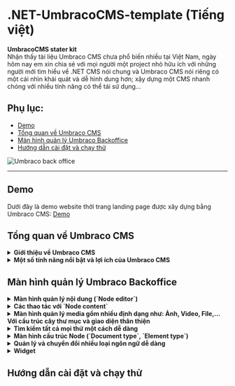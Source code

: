# .NET-UmbracoCMS-template (Tiếng việt)
**UmbracoCMS stater kit**
<br/>
Nhận thấy tài liệu Umbraco CMS chưa phổ biến nhiều tại Việt Nam, ngày hôm nay em xin chia sẻ với mọi người một project nhỏ hữu ích với những người mới tìm hiểu về .NET CMS nói chung và Umbraco CMS nói riêng có một cái nhìn khái quát và dễ hình dung hơn; xậy dựng một CMS nhanh chóng với nhiều tính năng có thể tái sử dụng...

## Phụ lục:
* [Demo](#demo)
* [Tổng quan về Umbraco CMS](#tổng-quan-về-umbraco-cms)
* [Màn hình quản lý Umbraco Backoffice](#màn-hình-quản-lý-umbraco-backoffice)
* [Hướng dẫn cài đặt và chạy thử](#hướng-dẫn-cài-đặt-và-chạy-thử)

![Umbraco back office](https://github.com/dta1215/.NET-UmbracoCMS-template/assets/65544626/2231069c-3887-4ea9-b417-e14d84aa0a72)
<hr>

## Demo
Dưới đây là demo website thời trang landing page được xây dựng bằng Umbraco CMS: <a href="https://boutique-cms.site/" target="_blank">Demo</a>

## Tổng quan về Umbraco CMS
<details><summary><b>Giới thiệu về Umbraco CMS</b></summary>
  <a href="https://umbraco.com/products/umbraco-cms/">Umbraco CMS</a> là một hệ thống quản lý nội dung mã nguồn mở (CMS) được phát triển trên nền tảng ASP.NET. 
Nó cung cấp một nền tảng mạnh mẽ để xây dựng và quản lý các trang web động, từ các trang web cá nhân đến các ứng dụng doanh nghiệp phức tạp. 
</details>
<details>
  <summary><b>Một số tính năng nổi bật và lợi ích của Umbraco CMS</b></summary>
  <ul>
    <li><b>Mã nguồn mở và linh hoạt</b>: Umbraco CMS là một dự án mã nguồn mở, cho phép bạn tùy chỉnh và mở rộng theo nhu cầu của bạn. Bạn có toàn quyền kiểm soát mã nguồn và không phải lo lắng về các giới hạn hoặc giấy phép cấp phép.</li>
    <li><b>Giao diện người dùng thân thiện</b>: Giao diện quản trị của Umbraco được thiết kế để dễ sử dụng và tối ưu cho người dùng cuối. Người dùng không cần có kiến thức về lập trình để quản lý nội dung trang web. Giao diện trực quan và thân thiện giúp giảm thời gian đào tạo và tăng hiệu suất làm việc.</li>
     <li><b>Quản lý nội dung linh hoạt</b>: Umbraco cung cấp các công cụ mạnh mẽ để quản lý nội dung trang web. Bạn có thể dễ dàng tạo, chỉnh sửa và xóa nội dung trên các trang web của mình. Umbraco hỗ trợ quản lý nội dung đa ngôn ngữ, xử lý hình ảnh, video, tệp tin và hơn thế nữa.</li>
       <li><b>Kiến trúc mở và mô-đun</b>: Umbraco CMS cho phép bạn xây dựng và tích hợp các mô-đun và tính năng tùy chỉnh dễ dàng. Bạn có thể sử dụng các giao diện lập trình ứng dụng (API) của Umbraco để phát triển các chức năng riêng biệt hoặc tích hợp các dịch vụ bên thứ ba.</li>
      <li><b>Hỗ trợ đa nền tảng</b>: Umbraco được xây dựng trên nền tảng ASP.NET, cho phép bạn triển khai trên các môi trường Windows và Microsoft Azure. Bạn có thể lựa chọn hosting và triển khai trên các môi trường phổ biến mà bạn đã quen thuộc.</li>
    <li><b>Cộng đồng lớn và hỗ trợ</b>: Umbraco có một cộng đồng đông đảo và nhiều nguồn.</li>
  </ul>
</details>

## Màn hình quản lý Umbraco Backoffice
<details>
  <summary><b>Màn hình quản lý nội dung (`Node editor`)</b></summary>
  <br/>
  <img src="https://github.com/dta1215/.NET-UmbracoCMS-template/assets/65544626/83e56e2d-5434-4401-81b7-9e42147b87a4" width="45%"></img>   <img src="https://github.com/dta1215/.NET-UmbracoCMS-template/assets/65544626/db2b65fa-c9f4-4f9b-af16-cdd5b9b847ef" width="45%"></img> 
</details>
<details>
  <summary><b>Các thao tác với `Node content`</b></summary>
  <img src="https://github.com/dta1215/.NET-UmbracoCMS-template/assets/65544626/846e2211-b693-42bb-8c55-245a8cd25238" width="100%"</img>
</details>
<details>
  <summary><b>Màn hình quản lý media gồm nhiều định dạng như: Ảnh, Video, File,... Với cấu trúc cây thư mục và giao diện thân thiện</b></summary>
  <img src="https://github.com/dta1215/.NET-UmbracoCMS-template/assets/65544626/7cdf924f-0e50-45c4-9b39-df3c3e7b82e8" width="100%"></img>
</details>
<details>
  <summary><b>Tìm kiếm tất cả mọi thứ một cách dễ dàng</b></summary>
  <img src="https://github.com/dta1215/.NET-UmbracoCMS-template/assets/65544626/0ad96043-0d1d-4f63-8892-0afa92e716e7" width="100%"</img>
</details>

<details>
  <summary><b>Màn hình cấu trúc Node (`Document type`, `Element type`) </b></summary>
  <img src="https://github.com/dta1215/.NET-UmbracoCMS-template/assets/65544626/4ce04f82-6d07-42db-877e-ed9601ebf73f" width="100%"></img>
</details>
<details>
  <summary><b>Quản lý và chuyển đổi nhiều loại ngôn ngữ dễ dàng</b></summary>
  <br/>
  <img src="https://github.com/dta1215/.NET-UmbracoCMS-template/assets/65544626/d45c74cd-6b9e-4007-90e0-db836fef95bd" width="25%"></img>   <img src="https://github.com/dta1215/.NET-UmbracoCMS-template/assets/65544626/5676d82a-5063-4dbb-9aae-6c5d0ae69992" width="25%"></img> 
</details>
<details>
  <summary><b>Widget</b></summary>
  <div>
    Giống như `Plugin` trong `Wordpress`. `Umbraco CMS` cũng cho phép người dùng sáng tạo nhiều loại `Widget`. 
    Các lập trình viên có thể dễ dàng tùy biến đa dạng theo nhu cầu dự án.
  </div>
  <br/>
  <img src="https://github.com/dta1215/.NET-UmbracoCMS-template/assets/65544626/8e2f890c-9382-402a-b53f-ffa1d85e8c1a" width="25%"></img>   <img src="https://github.com/dta1215/.NET-UmbracoCMS-template/assets/65544626/14da35a3-a7c9-4fb9-9313-f10d92e6331d" width="25%"></img> 
</details>

## Hướng dẫn cài đặt và chạy thử


